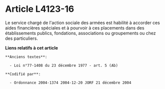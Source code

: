 # Article L4123-16

Le service chargé de l'action sociale des armées est habilité à accorder ces aides financières spéciales et à pourvoir à ces
placements dans des établissements publics, fondations, associations ou groupements ou chez des particuliers.

**Liens relatifs à cet article**

	**Anciens textes**:

	  - Loi n°77-1408 du 23 décembre 1977 - art. 5 (Ab)

	**Codifié par**:

	  - Ordonnance 2004-1374 2004-12-20 JORF 21 décembre 2004
